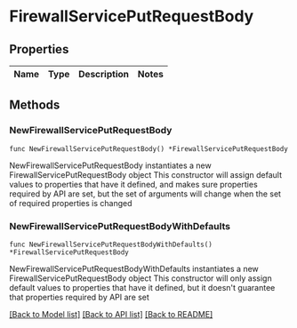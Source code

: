 # FirewallServicePutRequestBody

## Properties

Name | Type | Description | Notes
------------ | ------------- | ------------- | -------------

## Methods

### NewFirewallServicePutRequestBody

`func NewFirewallServicePutRequestBody() *FirewallServicePutRequestBody`

NewFirewallServicePutRequestBody instantiates a new FirewallServicePutRequestBody object
This constructor will assign default values to properties that have it defined,
and makes sure properties required by API are set, but the set of arguments
will change when the set of required properties is changed

### NewFirewallServicePutRequestBodyWithDefaults

`func NewFirewallServicePutRequestBodyWithDefaults() *FirewallServicePutRequestBody`

NewFirewallServicePutRequestBodyWithDefaults instantiates a new FirewallServicePutRequestBody object
This constructor will only assign default values to properties that have it defined,
but it doesn't guarantee that properties required by API are set


[[Back to Model list]](../README.md#documentation-for-models) [[Back to API list]](../README.md#documentation-for-api-endpoints) [[Back to README]](../README.md)



